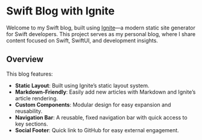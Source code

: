 # Swift Blog with Ignite

Welcome to my Swift blog, built using [Ignite](https://ignite.iosdev.directory/)—a modern static site generator for Swift developers. This project serves as my personal blog, where I share content focused on Swift, SwiftUI, and development insights.

## Overview

This blog features:

- **Static Layout**: Built using Ignite’s static layout system.
- **Markdown-Friendly**: Easily add new articles with Markdown and Ignite’s article rendering.
- **Custom Components**: Modular design for easy expansion and reusability.
- **Navigation Bar**: A reusable, fixed navigation bar with quick access to key sections.
- **Social Footer**: Quick link to GitHub for easy external engagement.


